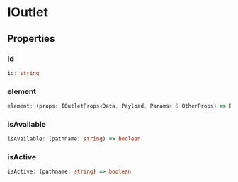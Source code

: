 # IOutlet

## Properties

### id

```ts
id: string
```

### element

```ts
element: (props: IOutletProps<Data, Payload, Params> & OtherProps) => ReactElement<any, string | JSXElementConstructor<any>>
```

### isAvailable

```ts
isAvailable: (pathname: string) => boolean
```

### isActive

```ts
isActive: (pathname: string) => boolean
```
